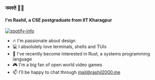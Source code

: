 ### नमस्ते 🙏🏻 

#### I'm Rashil, a CSE postgraduate from IIT Kharagpur

[![spotify-info](https://spotify-github-profile.vercel.app/api/view?uid=rashil2000&cover_image=true&theme=natemoo-re&bar_color_cover=true)](https://spotify-github-profile.vercel.app/api/view?uid=rashil2000&redirect=true)

- 🔥 I'm passionate about design
- 💻 I absolutely love terminals, shells and TUIs 
- 🦀 I've recently become interested in Rust, a systems programming language
- 🎮 I'm a big fan of open world video games
- 📫 I'll be happy to chat through [mail@rashil2000.me](mailto:mail@rashil2000.me)
